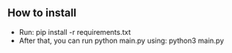 ## How to install

- Run: pip install -r requirements.txt
- After that, you can run python main.py using:
python3 main.py
